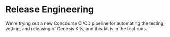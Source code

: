 # Release Engineering

We're trying out a new Concourse CI/CD pipeline for automating the
testing, vetting, and releasing of Genesis Kits, and this kit is
in the trial runs.
